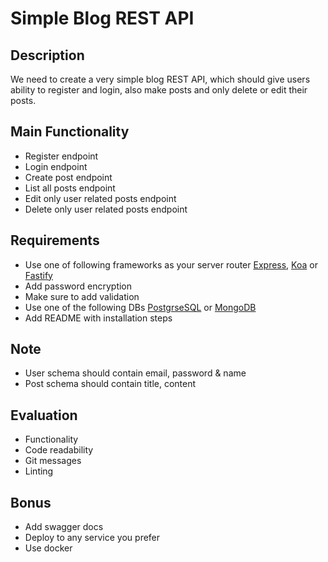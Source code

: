 # Simple Blog REST API

## Description

We need to create a very simple blog REST API, which should give users ability to register and login, also make posts and only delete or edit their posts.

## Main Functionality

- Register endpoint
- Login endpoint
- Create post endpoint
- List all posts endpoint
- Edit only user related posts endpoint
- Delete only user related posts endpoint

## Requirements

- Use one of following frameworks as your server router [Express](https://expressjs.com), [Koa](https://koajs.com) or [Fastify](https://www.fastify.io)
- Add password encryption
- Make sure to add validation
- Use one of the following DBs [PostgrseSQL](https://www.postgresql.org) or [MongoDB](https://www.mongodb.com)
- Add README with installation steps

## Note

- User schema should contain email, password & name
- Post schema should contain title, content

## Evaluation

- Functionality
- Code readability
- Git messages
- Linting

## Bonus

- Add swagger docs
- Deploy to any service you prefer
- Use docker
